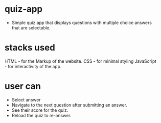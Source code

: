 # quiz-app

- Simple quiz app that displays questions with multiple choice answers that are selectable.

# stacks used

HTML - for the Markup of the website.
CSS - for minimal styling
JavaScript - for interactivity of the app.

# user can

- Select answer
- Navigate to the next question after submitting an answer.
- See their score for the quiz.
- Reload the quiz to re-answer.
